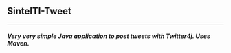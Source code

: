 SintelTI-Tweet
---
--------------
##### Very very simple Java application to post tweets with Twitter4j. Uses Maven.